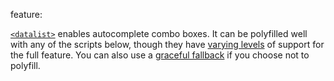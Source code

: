 feature: <datalist>
status: use
tags: polyfill gtie9 nomobile
kind: html
polyfillurls: [Relevant Dropdowns](http://css-tricks.com/relevant-dropdowns-polyfill-for-datalist/), [Webshims](https://afarkas.github.io/webshim/demos/), [jQuery Datalist Plugin](http://miketaylr.com/code/datalist.html)

[`<datalist>`](http://developers.whatwg.org/the-button-element.html#the-datalist-element) enables autocomplete combo boxes. It can be polyfilled well with any of the scripts below, though they have [varying levels](https://github.com/h5bp/html5please/issues/18) of support for the full feature. You can also use a [graceful fallback](http://adactio.com/journal/4272/) if you choose not to polyfill.
